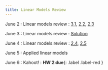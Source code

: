 ```yaml
---
title: Linear Models Review
---
```


June 2
: Linear models review
  : [3.1](#), [2.2](#), [2.3](#)

June 3
: Linear models review
  : [Solution](#)

June 4
: Linear models review
  : [2.4](#), [2.5](#)

June 5
: Applied linear models

June 6
: Kahoot!
: **HW 2 due**{: .label .label-red }

